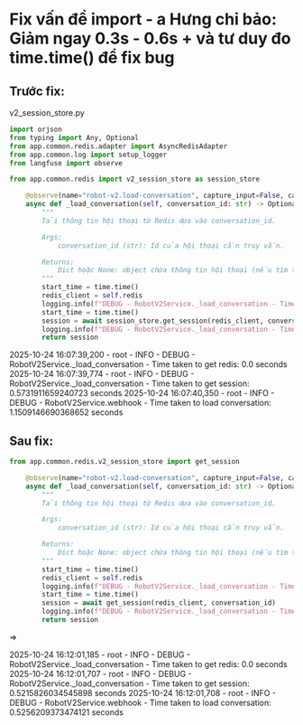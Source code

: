 # Fix vấn đề import - a Hưng chỉ bảo: Giảm ngay 0.3s - 0.6s + và tư duy đo time.time() để fix bug 


## Trước fix: 

v2_session_store.py
```python
import orjson 
from typing import Any, Optional
from app.common.redis.adapter import AsyncRedisAdapter
from app.common.log import setup_logger
from langfuse import observe
```

```python
from app.common.redis import v2_session_store as session_store

    @observe(name="robot-v2.load-conversation", capture_input=False, capture_output=False)
    async def _load_conversation(self, conversation_id: str) -> Optional[Dict]:
        """
        Tải thông tin hội thoại từ Redis dựa vào conversation_id.

        Args:
            conversation_id (str): Id của hội thoại cần truy vấn.

        Returns:
            Dict hoặc None: object chứa thông tin hội thoại (nếu tìm thấy), ngược lại là None.
        """
        start_time = time.time()
        redis_client = self.redis
        logging.info(f"DEBUG - RobotV2Service._load_conversation - Time taken to get redis: {time.time() - start_time} seconds")
        start_time = time.time()
        session = await session_store.get_session(redis_client, conversation_id)
        logging.info(f"DEBUG - RobotV2Service._load_conversation - Time taken to get session: {time.time() - start_time} seconds")
        return session
```

2025-10-24 16:07:39,200 - root - INFO - DEBUG - RobotV2Service._load_conversation - Time taken to get redis: 0.0 seconds
2025-10-24 16:07:39,774 - root - INFO - DEBUG - RobotV2Service._load_conversation - Time taken to get session: 0.5731911659240723 seconds
2025-10-24 16:07:40,350 - root - INFO - DEBUG - RobotV2Service.webhook - Time taken to load conversation: 1.1509146690368652 seconds

## Sau fix: 

```python
from app.common.redis.v2_session_store import get_session

    @observe(name="robot-v2.load-conversation", capture_input=False, capture_output=False)
    async def _load_conversation(self, conversation_id: str) -> Optional[Dict]:
        """
        Tải thông tin hội thoại từ Redis dựa vào conversation_id.

        Args:
            conversation_id (str): Id của hội thoại cần truy vấn.

        Returns:
            Dict hoặc None: object chứa thông tin hội thoại (nếu tìm thấy), ngược lại là None.
        """
        start_time = time.time()
        redis_client = self.redis
        logging.info(f"DEBUG - RobotV2Service._load_conversation - Time taken to get redis: {time.time() - start_time} seconds")
        start_time = time.time()
        session = await get_session(redis_client, conversation_id)
        logging.info(f"DEBUG - RobotV2Service._load_conversation - Time taken to get session: {time.time() - start_time} seconds")
        return session
```
=> 

2025-10-24 16:12:01,185 - root - INFO - DEBUG - RobotV2Service._load_conversation - Time taken to get redis: 0.0 seconds
2025-10-24 16:12:01,707 - root - INFO - DEBUG - RobotV2Service._load_conversation - Time taken to get session: 0.5215826034545898 seconds
2025-10-24 16:12:01,708 - root - INFO - DEBUG - RobotV2Service.webhook - Time taken to load conversation: 0.5256209373474121 seconds
